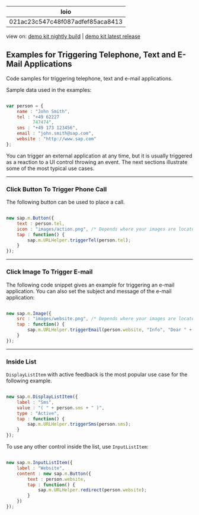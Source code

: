 <!-- loio021ac23c547c48f087adfef85aca8413 -->

| loio |
| -----|
| 021ac23c547c48f087adfef85aca8413 |

<div id="loio">

view on: [demo kit nightly build](https://openui5nightly.hana.ondemand.com/#/topic/021ac23c547c48f087adfef85aca8413) | [demo kit latest release](https://openui5.hana.ondemand.com/#/topic/021ac23c547c48f087adfef85aca8413)</div>

## Examples for Triggering Telephone, Text and E-Mail Applications

Code samples for triggering telephone, text and e-mail applications.

Sample data used in the examples:

```js

var person = {
    name : "John Smith",
    tel : "+49 62227
          747474",
    sms : "+49 173 123456",
    email : "john.smith@sap.com",
    website : "http://www.sap.com"
};
```

You can trigger an external application at any time, but it is usually triggered as a reaction to a UI control throwing an event. The next sections illustrate some of the most typical use cases.

***

<a name="loio021ac23c547c48f087adfef85aca8413__section_N10021_N10011_N10001"/>

### Click Button To Trigger Phone Call

The following button can be used to place a call.

```js

new sap.m.Button({
    text : person.tel,
    icon : "images/action.png", /* Depends where your images are located */
    tap : function() {
        sap.m.URLHelper.triggerTel(person.tel);
    }
});
```

***

<a name="loio021ac23c547c48f087adfef85aca8413__section_N10038_N10011_N10001"/>

### Click Image To Trigger E-mail

The following code snippet gives an example for triggering an e-mail application. You can also set the subject and message of the e-mail application:

```js

new sap.m.Image({
    src : "images/website.png", /* Depends where your images are located */
    tap : function() {
        sap.m.URLHelper.triggerEmail(person.website, "Info", "Dear " + person.name + ",");
    }
});
```

***

<a name="loio021ac23c547c48f087adfef85aca8413__section_N1004A_N10011_N10001"/>

### Inside List

`DisplayListItem` with active feedback is the most popular use case for the following example.

```js

new sap.m.DisplayListItem({
    label : "Sms",
    value : "( " + person.sms + " )",
    type : "Active",
    tap : function() {
        sap.m.URLHelper.triggerSms(person.sms);
    }
});
```

To use any other control inside the list, use `InputListItem`:

```js

new sap.m.InputListItem({
    label : "Website",
    content : new sap.m.Button({
        text : person.website,
        tap : function() {
            sap.m.URLHelper.redirect(person.website);
        }
    })
});
```

